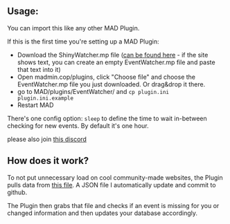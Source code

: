 ## Usage:
You can import this like any other MAD Plugin.

If this is the first time you're setting up a MAD Plugin:
- Download the ShinyWatcher.mp file ([can be found here](https://raw.githubusercontent.com/ccev/mp-eventwatcher/master/EventWatcher.mp) - if the site shows text, you can create an empty EventWatcher.mp file and paste that text into it)
- Open madmin.cop/plugins, click "Choose file" and choose the EventWatcher.mp file you just downloaded. Or drag&drop it there.
- go to MAD/plugins/EventWatcher/ and `cp plugin.ini plugin.ini.example`
- Restart MAD

There's one config option: `sleep` to define the time to wait in-between checking for new events. By default it's one hour.

please also join [this discord](https://discord.gg/cMZs5tk)

## How does it work?
To not put unnecessary load on cool community-made websites, the Plugin pulls data from [this file](https://raw.githubusercontent.com/ccev/pogoinfo/info/events/mad.json). A JSON file I automatically update and commit to github.

The Plugin then grabs that file and checks if an event is missing for you or changed information and then updates your database accordingly.
